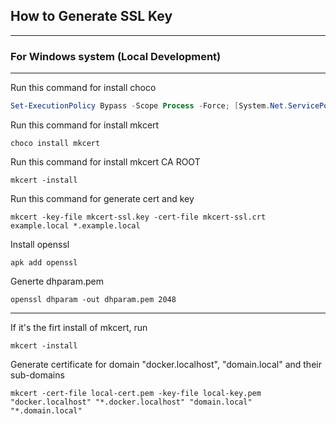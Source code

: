 ## How to Generate SSL Key

---

### For Windows system (Local Development)

---

Run this command for install choco

```powershell
Set-ExecutionPolicy Bypass -Scope Process -Force; [System.Net.ServicePointManager]::SecurityProtocol = [System.Net.ServicePointManager]::SecurityProtocol -bor 3072; iex ((New-Object System.Net.WebClient).DownloadString('https://chocolatey.org/install.ps1'))
```

Run this command for install mkcert

`choco install mkcert`

Run this command for install mkcert CA ROOT

`mkcert -install`

Run this command for generate cert and key

`mkcert -key-file mkcert-ssl.key -cert-file mkcert-ssl.crt example.local *.example.local`

Install openssl

`apk add openssl`

Generte dhparam.pem

`openssl dhparam -out dhparam.pem 2048`

---


If it's the firt install of mkcert, run

`mkcert -install`

Generate certificate for domain "docker.localhost", "domain.local" and their sub-domains

`mkcert -cert-file local-cert.pem -key-file local-key.pem "docker.localhost" "*.docker.localhost" "domain.local" "*.domain.local"`
